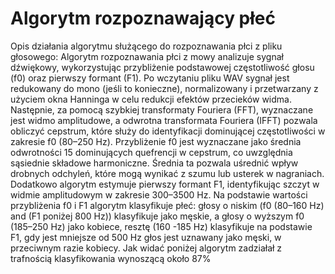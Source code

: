 # Algorytm rozpoznawający płeć

Opis działania algorytmu służącego do rozpoznawania płci z pliku głosowego:
Algorytm rozpoznawania płci z mowy analizuje sygnał dźwiękowy, wykorzystując przybliżenie
podstawowej częstotliwość głosu (f0) oraz pierwszy formant (F1). Po wczytaniu pliku WAV sygnał jest
redukowany do mono (jeśli to konieczne), normalizowany i przetwarzany z użyciem okna Hanninga w
celu redukcji efektów przecieków widma. Następnie, za pomocą szybkiej transformaty Fouriera (FFT),
wyznaczane jest widmo amplitudowe, a odwrotna transformata Fouriera (IFFT) pozwala obliczyć
cepstrum, które służy do identyfikacji dominującej częstotliwości w zakresie f0 (80–250 Hz).
Przybliżenie f0 jest wyznaczane jako średnia odwrotności 15 dominujących quefrencji w cepstrum, co
uwzględnia sąsiednie składowe harmoniczne. Średnia ta pozwala uśrednić wpływ drobnych
odchyleń, które mogą wynikać z szumu lub usterek w nagraniach. Dodatkowo algorytm estymuje
pierwszy formant F1, identyfikując szczyt w widmie amplitudowym w zakresie 300–3500 Hz. Na
podstawie wartości przybliżenia f0 i F1 algorytm klasyfikuje płeć: głosy o niskim (f0 (80–160 Hz) and
(F1 poniżej 800 Hz)) klasyfikuje jako męskie, a głosy o wyższym f0 (185–250 Hz) jako kobiece, resztę
(160 -185 Hz) klasyfikuje na podstawie F1, gdy jest mniejsze od 500 Hz głos jest uznawany jako męski,
w przeciwnym razie kobiecy.
Jak widać poniżej algorytm zadziałał z trafnością klasyfikowania wynoszącą około 87%